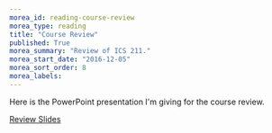 ```yaml
---
morea_id: reading-course-review
morea_type: reading
title: "Course Review"
published: True
morea_summary: "Review of ICS 211."
morea_start_date: "2016-12-05"
morea_sort_order: 8
morea_labels: 
---
```


Here is the PowerPoint presentation I'm giving for the course review.

[Review Slides](courseReview.pptx)